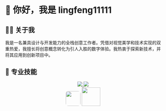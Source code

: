 # 👋 你好，我是 lingfeng11111
## 👨‍💻 关于我
我是一名兼具设计与开发能力的全栈创意工作者。凭借对视觉美学和技术实现的双重热爱，我擅长将创意概念转化为引人入胜的数字体验。我热衷于探索新技术，并将其应用到创新项目中。
## 🚀 专业技能
<p align="center">
  <a href="https://skillicons.dev">
    <img src="https://skillicons.dev/icons?i=js,nodejs,css,sass,react,threejs,unity" />
    <img src="https://skillicons.dev/icons?i=figma,ai,ps" />
  </a>
  <br/>
  <img src="https://www.wkhub.com/wp-content/uploads/2018/12/TouchDesigner.png" height="48" style="border-radius: 8px;" />
  <img src="https://th.bing.com/th/id/R.901957f3b43c33f4320bed4c8aaa721e?rik=5BhVywWaDpCX2g&pid=ImgRaw&r=0" height="60" />
</p>
